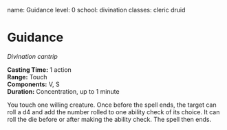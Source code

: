 name: Guidance
level: 0
school: divination
classes: cleric
         druid

# Guidance 
_Divination cantrip_ 

**Casting Time:** 1 action    
**Range:** Touch    
**Components:** V, S    
**Duration:** Concentration, up to 1 minute 

You touch one willing creature. Once before the spell ends, the target can roll a d4 and add the number rolled to one ability check of its choice. It can roll the die before or after making the ability check. The spell then ends. 